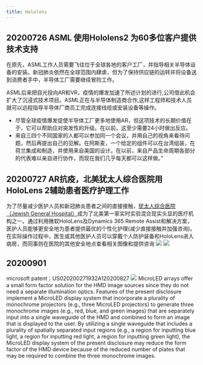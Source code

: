 ```yaml
---
title: Hololens
---
```



## 20200726 ASML 使用Hololens2 为60多位客户提供技术支持

在原先，ASML工作人员需要飞往位于全球各地的客户工厂，并指导相关半导体设备的安装。新冠肺炎依然在全球范围内肆虐，但为了保持供应链的运转并将设备送到消费者手中，半导体工厂需要继续冒险工作。



ASML后来把目光投向AR和VR，疫情的爆发加速了所述计划的进行,公司借此机会扩大了沉浸式技术项目。ASML正在与半导体制造商合作,这样工程师和技术人员就可以远程指导半导体厂商员工完成连接线缆或安装设备等操作。



* 尽管全球疫情爆发促使半导体工厂更多地使用AR，但这项技术的长期价值在于，它可以帮助应对突发性的升级。在以前，这至少需要24小时做出反应。
* 来自三四个不同国家的人都可以参加同一个会议，并用自己的视角来看待问题，然后再提出自己的见解。在阿斯麦，一个给定的组件可以在台湾组装，在荷兰集成和制造，并使用来自美国的设计。在以前，来自产品生命周期各部分的代表难以亲自进行协作，而现在我们几乎每天都可以这样做。”

## 20200727 AR抗疫，北美犹太人综合医院用HoloLens 2辅助患者医疗护理工作

为了尽量减少医护人员和新冠肺炎患者之间的直接接触，[犹太人综合医院（Jewish General Hospital）](https://www.jgh.ca/)成为了北美第一家实时实验混合现实头显的医疗机构之一。通过利用微软HoloLens及Dynamics 365 Remote Assist和解决方案，医护人员能够更安全地为患者提供最优的个性化护理(减少直接接触并加强咨询)。在实际操作过程中，医生或其他医护人员可以穿戴个人防护装备和HoloLens进入病房，而同事则在医院的其他安全地点查看相关图像和提供咨询
![](https://gitlab.com/picbed/bed/uploads/e4d695db327a51505f5ebb1e3c1d0e18/WX20200731-110152.png)
![](https://gitlab.com/picbed/bed/uploads/d1154501e41927b731230b3154b06634/WX20200731-110223.png)


## 20200901
microsoft patent：US020200271932A120200827
![](https://gitlab.com/picbed/bed/uploads/3839880be0810c9ae7741e380fdc7aeb/microled.png)
MicroLED arrays offer a small form factor solution for the HMD image sources since they do not need a separate illumination optics. Features of the present disclosure implement a MicroLED display system that incorporate a plurality of monochrome projectors (e.g., three MicroLED projectors) to generate three monochrome images (e.g., red, blue, and green images) that are separately input into a single waveguide of the HMD and combined to form an image that is displayed to the user. By utilizing a single waveguide that includes a plurality of spatially separated input regions (e.g., a region for inputting blue light, a region for inputting red light, a region for inputting green light), the MicroLED display system of the present disclosure may reduce the form factor of the HMD device because of the reduced number of plates that may be required to combine the three monochrome images.